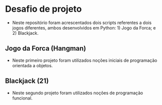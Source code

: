 # Desafio de projeto
- Neste repositório foram acrescentados dois scripts referentes a dois jogos diferentes, ambos desenvolvidos em Python: 1) Jogo da Forca; e 2) Blackjack.

## Jogo da Forca (Hangman)
- Neste primeiro projeto foram utilizados noções iniciais de programação orientada a objetos.

## Blackjack (21)
- Neste segundo projeto foram utilizados noções de programação funcional.


